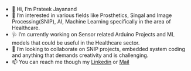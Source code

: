 - 👋 Hi, I’m Prateek Jayanand 
- 👀 I’m interested in various fields like Prosthetics, Singal and Image Processing(SNIP), AI, Machine Learning specifically in the area of Healthcare.
- 🩺 I’m currently working on Sensor related Arduino Projects and ML models that could be useful in the Healthcare sector.
- 💞️ I’m looking to collaborate on SNIP projects, embedded system coding and anything that demands creativity and is challenging. 
- 📫 You can reach me though my [Linkedin](https://www.linkedin.com/in/prateek-jayanand/) or [Mail](mailto:prateekshetty2000@gmail.com) 

<!---
prateekshetty696/prateekshetty696 is a ✨ special ✨ repository because its `README.md` (this file) appears on your GitHub profile.
You can click the Preview link to take a look at your changes.
--->
